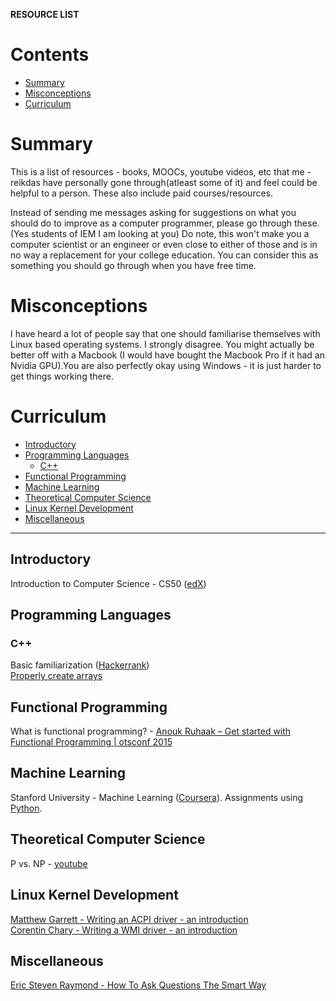 <b>RESOURCE LIST</b>

# Contents

- [Summary](#summary)
- [Misconceptions](#misconceptions)
- [Curriculum](#curriculum)

# Summary

This is a list of resources - books, MOOCs, youtube videos, etc that me - reikdas have personally gone through(atleast some of it) and feel could be helpful to a person. These also include paid courses/resources.

Instead of sending me messages asking for suggestions on what you should do to improve as a computer programmer, please go through these. (Yes students of IEM I am looking at you)
Do note, this won't make you a computer scientist or an engineer or even close to either of those and is in no way a replacement for your college education. You can consider this as something you should go through when you have free time.

# Misconceptions

I have heard a lot of people say that one should familiarise themselves with Linux based operating systems. I strongly disagree. You might actually be better off with a Macbook (I would have bought the Macbook Pro if it had an Nvidia GPU).You are also perfectly okay using Windows - it is just harder to get things working there. 

# Curriculum

- [Introductory](#introductory)
- [Programming Languages](#programming-languages)
    - [C++](#c)
- [Functional Programming](#functional-programming)
- [Machine Learning](#machine-learning)
- [Theoretical Computer Science](#theoretical-computer-science)
- [Linux Kernel Development](#linux-kernel-development)
- [Miscellaneous](#miscellaneous)

---

## Introductory

Introduction to Computer Science - CS50 ([edX](https://www.edx.org/course/cs50s-introduction-computer-science-harvardx-cs50x))

## Programming Languages

### C++

Basic familiarization ([Hackerrank](https://www.hackerrank.com/domains/cpp?badge_type=cpp))  
[Properly create arrays](https://www.geeksforgeeks.org/dynamically-allocate-2d-array-c/)  

## Functional Programming

What is functional programming? - [Anouk Ruhaak – Get started with Functional Programming | otsconf 2015](https://www.youtube.com/watch?v=6f5dt923FmQ)

## Machine Learning

Stanford University - Machine Learning ([Coursera](https://www.coursera.org/learn/machine-learning)). Assignments using [Python](https://github.com/dibgerge/ml-coursera-python-assignments).  

## Theoretical Computer Science

P vs. NP - [youtube](https://www.youtube.com/watch?v=YX40hbAHx3s)

## Linux Kernel Development

[Matthew Garrett - Writing an ACPI driver - an introduction](https://lwn.net/Articles/367630/)  
[Corentin Chary - Writing a WMI driver - an introduction](https://lwn.net/Articles/391230/)

## Miscellaneous

[Eric Steven Raymond - How To Ask Questions The Smart Way](http://www.catb.org/esr/faqs/smart-questions.html)



